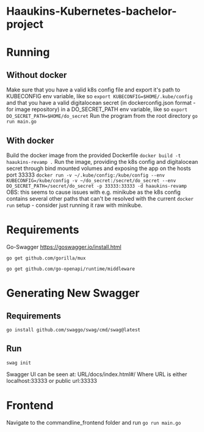 # Haaukins-Kubernetes-bachelor-project

# Running
## Without docker
Make sure that you have a valid k8s config file and export it's path to KUBECONFIG env variable, like so
``export KUBECONFIG=$HOME/.kube/config``
and that you have a valid digitalocean secret (in dockerconfig.json format - for image repository) in a DO_SECRET_PATH env variable, like so
``export DO_SECRET_PATH=$HOME/do_secret``
Run the program from the root directory
``go run main.go``


## With docker
Build the docker image from the provided Dockerfile
``docker build -t haaukins-revamp .``
Run the image, providing the k8s config and digitalocean secret through bind mounted volumes and exposing the app on the hosts port 33333
``docker run -v ~/.kube/config:/kube/config --env KUBECONFIG=/kube/config -v ~/do_secret:/secret/do_secret --env DO_SECRET_PATH=/secret/do_secret -p 33333:33333 -d haaukins-revamp``
OBS: this seems to cause issues with e.g. minikube as the k8s config contains several other paths that can't 
be resolved with the current ``docker run`` setup - consider just running it raw with minikube.


# Requirements
Go-Swagger
  https://goswagger.io/install.html

``go get github.com/gorilla/mux``

``go get github.com/go-openapi/runtime/middleware``

# Generating New Swagger
## Requirements
``go install github.com/swaggo/swag/cmd/swag@latest``

## Run
``swag init ``

Swagger UI can be seen at: URL/docs/index.html#/
Where URL is either localhost:33333 or public url:33333

# Frontend
Navigate to the commandline_frontend folder and run
``go run main.go``
